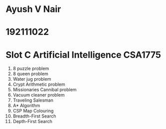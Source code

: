 # Ayush V Nair
# 192111022
# Slot C Artificial Intelligence CSA1775

1. 8 puzzle problem
2. 8 queen problem
3. Water jug problem
4. Crypt Arithmetic problem
5. Missionaries Cannibal problem
6. Vacuum cleaner problem
7. Traveling Salesman
8. A* Algorithm
9. CSP Map Colouring
10. Breadth-First Search
11. Depth-First Search
